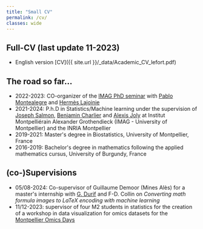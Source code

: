 ```yaml
---
title: "Small CV"
permalink: /cv/
classes: wide
---
```


## Full-CV (last update 11-2023)

* English version [CV]({{ site.url }}/_data/Academic_CV_lefort.pdf)

## The road so far...

- 2022-2023: CO-organizer of the [IMAG PhD seminar](https://imag.umontpellier.fr/?page_id=625&idsem=596) with [Pablo Montealegre](https://sites.google.com/view/pablo-montealegre-math) and [Hermès Lajoinie](https://sites.google.com/view/hermeslajoinie-dodel/home)
- 2021-2024: P.h.D in Statistics/Machine learning under the supervision of [Joseph Salmon](josephsalmon.eu/), [Benjamin Charlier](https://imag.umontpellier.fr/~charlier/index.php?page=index) and [Alexis Joly](http://www-sop.inria.fr/members/Alexis.Joly/wiki/pmwiki.php) at Institut Montpelliérain Alexander Grothendieck (IMAG - University of Montpellier) and the INRIA Montpellier
- 2019-2021: Master's degree in Biostatistics, University of Montpellier, France
- 2016-2019: Bachelor's degree in mathematics following the applied mathematics cursus, University of Burgundy, France

## (co-)Supervisions

- 05/08-2024: Co-supervisor of Guillaume Demoor (Mines Alès) for a master's internship with [G. Durif](https://gdurif.perso.math.cnrs.fr/) and F-D. Collin on *Converting math formula images to LaTeX encoding with machine learning*
- 11/12-2023: supervisor of four M2 students in statistics for the creation of a workshop in data visualization for omics datasets for the [Montpellier Omics Days](https://montpellier-omics-days.fr/programme.php)

